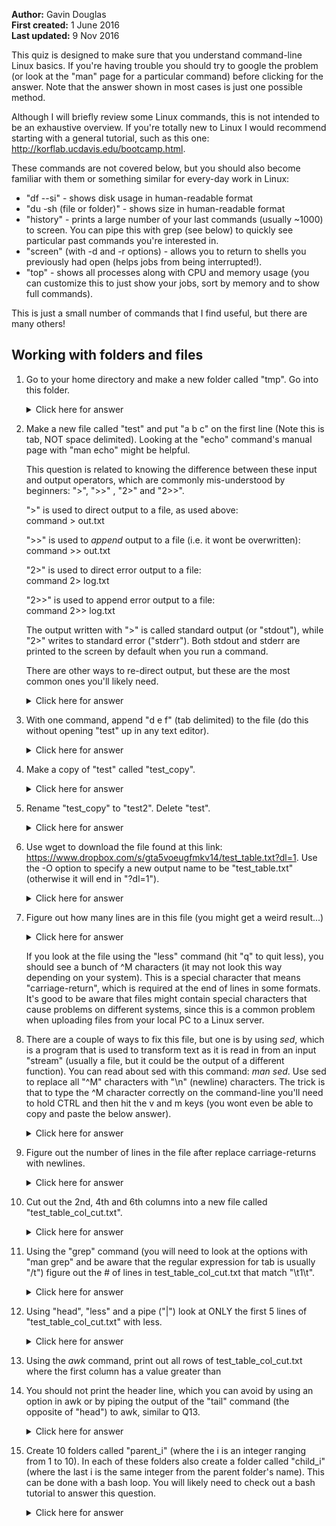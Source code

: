 __Author:__ Gavin Douglas  
__First created:__ 1 June 2016  
__Last updated:__ 9 Nov 2016 

This quiz is designed to make sure that you understand command-line Linux basics. If you're having trouble you should try to google the problem (or look at the "man" page for a particular command) before clicking for the answer. Note that the answer shown in most cases is just one possible method.  

Although I will briefly review some Linux commands, this is not intended to be an exhaustive overview. If you're totally new to Linux I would recommend starting with a general tutorial, such as this one: http://korflab.ucdavis.edu/bootcamp.html. 

These commands are not covered below, but you should also become familiar with them or something similar for every-day work in Linux:  
* "df --si" - shows disk usage in human-readable format
* "du -sh (file or folder)" - shows size in human-readable format
* "history" - prints a large number of your last commands (usually ~1000) to screen. You can pipe this with grep (see below) to quickly see particular past commands you're interested in.  
* "screen" (with -d and -r options) - allows you to return to shells you previously had open (helps jobs from being interrupted!).
* "top" - shows all processes along with CPU and memory usage (you can customize this to just show your jobs, sort by memory and to show full commands).  

This is just a small number of commands that I find useful, but there are many others!

## Working with folders and files

1. Go to your home directory and make a new folder called "tmp". Go into this folder.

    <details> 
      <summary>Click here for answer</summary>
    <pre><code>
        cd # with no target this command should bring you to your home directory 
        mkdir tmp
        cd tmp
    </code></pre></details>

2. Make a new file called "test" and put "a	b	c" on the first line (Note this is tab, NOT space delimited). Looking at the "echo" command's manual page with "man echo" might be helpful.
  
    This question is related to knowing the difference between these input and output operators, which are commonly mis-understood by beginners: ">", ">>" , "2>" and "2>>".

    ">" is used to direct output to a file, as used above:  
        command > out.txt

    ">>" is used to _append_ output to a file (i.e. it wont be overwritten):  
        command >> out.txt    
 
    "2>" is used to direct error output to a file:  
        command 2> log.txt

    "2>>" is used to append error output to a file:  
        command 2>> log.txt

    The output written with ">" is called standard output (or "stdout"), while "2>" writes to standard error ("stderr"). Both stdout and stderr are printed to the screen by default when you run a command.

    There are other ways to re-direct output, but these are the most common ones you'll likely need.

    <details> 
      <summary>Click here for answer</summary>
    <pre><code>
        echo -e "a\tb\tc" > test
    </code></pre></details>

3. With one command, append "d	e	f" (tab delimited) to the file (do this without opening "test" up in any text editor). 
    <details> 
      <summary>Click here for answer</summary>
    <pre><code>
        echo -e "d\te\tf" >> test
    </code></pre></details>

4. Make a copy of "test" called "test_copy".

    <details> 
      <summary>Click here for answer</summary>
    <pre><code>
        cp test test_copy
    </code></pre></details>

5. Rename "test_copy" to "test2". Delete "test". 

    <details> 
      <summary>Click here for answer</summary>
    <pre><code>
        mv test_copy test2
        rm test
    </code></pre></details>

6. Use wget to download the file found at this link: https://www.dropbox.com/s/gta5voeugfmkv14/test_table.txt?dl=1. Use the -O option to specify a new output name to be "test_table.txt" (otherwise it will end in "?dl=1").

    <details> 
      <summary>Click here for answer</summary>
    <pre><code>
        wget https://www.dropbox.com/s/gta5voeugfmkv14/test_table.txt?dl=1 -O test_table.txt
    </code></pre></details>

7. Figure out how many lines are in this file (you might get a weird result...)

    <details> 
      <summary>Click here for answer</summary>
    <pre><code>
        $ wc -l test_table.txt
        0
    </code></pre></details>

    If you look at the file using the "less" command (hit "q" to quit less), you should see a bunch of ^M characters (it may not look this way depending on your system). This is a special character that means "carriage-return", which is required at the end of lines in some formats. It's good to be aware that files might contain special characters that cause problems on different systems, since this is a common problem when uploading files from your local PC to a Linux server.

8. There are a couple of ways to fix this file, but one is by using _sed_, which is a program that is used to transform text as it is read in from an input "stream" (usually a file, but it could be the output of a different function). You can read about sed with this command: _man sed_. Use sed to replace all "^M" characters with "\n" (newline) characters. The trick is that to type the ^M character correctly on the command-line you'll need to hold CTRL and then hit the v and m keys (you wont even be able to copy and paste the below answer).

    <details> 
      <summary>Click here for answer</summary>
    <pre><code>
        sed -i 's/^M/\n/g' test_table.txt 
    </code></pre></details>


9. Figure out the number of lines in the file after replace carriage-returns with newlines.

    <details> 
      <summary>Click here for answer</summary>
    <pre><code>
        $ wc -l test_table.txt
        984
    </code></pre></details>

10. Cut out the 2nd, 4th and 6th columns into a new file called "test_table_col_cut.txt".

    <details> 
      <summary>Click here for answer</summary>
    <pre><code>
        cut -f 2,4,6 test_table.txt  > test_table_col_cut.txt
    </code></pre></details>

11. Using the "grep" command (you will need to look at the options with "man grep" and be aware that the regular expression for tab is usually "/t") figure out the # of lines in test_table_col_cut.txt that match "\t1\t".

    <details> 
      <summary>Click here for answer</summary>
    <pre><code>
        grep -Pc "\t1\t" test_table_col_cut.txt 
        # The -P option allows for Perl regular expressions. 
        # This option may not be available depending on your version of grep 
        # in which case you could type in the special tab character ("^I") directly, 
        # similar to how we did above for ^M.
    </code></pre></details>

12. Using "head", "less" and a pipe ("|") look at ONLY the first 5 lines of "test_table_col_cut.txt" with less.

    <details> 
      <summary>Click here for answer</summary>
    <pre><code>
        head -n 5 test_table_col_cut.txt | less 
        # You will need to hit q to exit less
    </code></pre></details>

13. Using the _awk_ command, print out all rows of test_table_col_cut.txt where the first column has a value greater than 
10. You should not print the header line, which you can avoid by using an option in awk or by piping the output of the "tail" command (the opposite of "head") to awk, similar to Q13.

    <details> 
      <summary>Click here for answer</summary>
    <pre><code>
        tail -n +2 test_table_col_cut.txt  | awk '{ if ( $1 > 10 ) { print $0 } }'  > test_table_col_cut_first10.txt
    </code></pre></details>

14. Create 10 folders called "parent_i" (where the i is an integer ranging from 1 to 10). In each of these folders also create a folder called "child_i" (where the last i is the same integer from the parent folder's name). This can be done with a bash loop. You will likely need to check out a bash tutorial to answer this question.

    <details> 
      <summary>Click here for answer</summary>
    <pre><code>
        for i in {1..10}; do parent="parent_"$i; child="child_"$i; mkdir -p $parent/$child; done
    </code></pre></details>